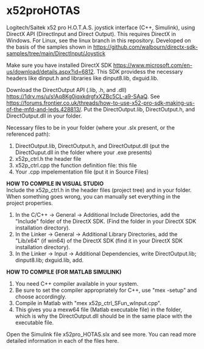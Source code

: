 # x52proHOTAS
Logitech/Saitek x52 pro H.O.T.A.S. joystick interface (C++, Simulink), using DirectX API (DirectInput and Direct Output).
This requires DirectX in Windows. For Linux, see the linux branch in this repository.
Developed on the basis of the samples shown in https://github.com/walbourn/directx-sdk-samples/tree/main/DirectInput/Joystick

Make sure you have installed DirectX SDK https://www.microsoft.com/en-us/download/details.aspx?id=6812. This SDK providess the necessary headers like dinput.h and libraries like dinput8.lib, dxguid.lib.

Download the DirectOutput API (.lib, .h, and .dll) https://1drv.ms/u/s!Aq8Kg0iqxkdrgfxXZBc5CL-a9-SAaQ. See https://forums.frontier.co.uk/threads/how-to-use-x52-pro-sdk-making-us-of-the-mfd-and-leds.428813/. Put the DirectOutput.lib, DirectOutput.h, and DirectOutput.dll in your folder.

Necessary files to be in your folder (where your .slx present, or the referenced path):
  1. DirectOutput.lib, DirectOutput.h, and DirectOutput.dll (put the DirectOuput.dll in the folder where your .exe presents)
  2. x52p_ctrl.h the header file
  3. x52p_ctrl.cpp the function definition file: this file
  4. Your .cpp impelementation file (put it in Source Files)

**HOW TO COMPILE IN VISUAL STUDIO** </br> 
Include the x52p_ctrl.h in the header files (project tree) and in your folder.
When something goes wrong, you can manually set everything in the project properties.
1. In the C/C++ -> General -> Additional Include Directories, add the "Include" folder of the DirectX SDK.
   (Find the folder in your DirectX SDK installation directory).
2. In the Linker -> General -> Additional Library Directories, add the "Lib/x64" (if win64) of the
   DirectX SDK (find it in your DirectX SDK installation directory).
3. In the Linker -> Input -> Additional Dependencies, write DirectOutput.lib; dinput8.lib; dxguid.lib, add.

**HOW TO COMPILE (FOR MATLAB SIMULINK)**
1. You need C++ compiler available in your system. 
2. Be sure to set the compiler appropriately for C++, use "mex -setup" and choose accordingly. 
3. Compile in Matlab with "mex x52p_ctrl_SFun_wInput.cpp". 
4. This gives you a mexw64 file (Matlab executable file) in the folder, which is why the DirectOutput.dll should be in the same place with the executable file.

Open the Simulink file x52pro_HOTAS.slx and see more.
You can read more detailed information in each of the files here.
